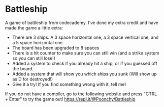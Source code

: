 # Battleship
A game of battleship from codecademy. I've done my extra credit and have made the game a little extra:

- There are 3 ships. A 3 space horizontal one, a 3 space vertical one, and a 5 space horizontal one.
- The board has been upgraded to 8 spaces
- There is a hit counter to make sure you can still win (and a strike system so you can still lose!)
- Added a system to check if you already hit a ship, or if you guessed off the board.
- Added a system that will show you which ships you sunk (Will show up as D for destroyed!)
- Give it a try! If you find something wrong with it, tell me!

If you do not have a compiler, go to the following website and press "CTRL + Enter" to try the game out!
https://repl.it/@Poonchy/Battleship
